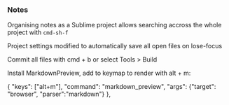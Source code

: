 ### Notes

Organising notes as a Sublime project allows searching accross the whole project with `cmd-sh-f`

Project settings modified to automatically save all open files on lose-focus

Commit all files with cmd + b or select Tools > Build

Install MarkdownPreview, add to keymap to render with alt + m:

{ "keys": ["alt+m"], "command": "markdown_preview", "args": {"target": "browser", "parser":"markdown"} },